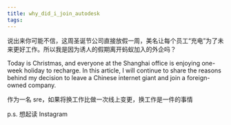 ```yaml
---
title: why_did_i_join_autodesk
tags:
---
```


说出来你可能不信，这周圣诞节公司直接放假一周，美名让每个员工“充电”为了未来更好工作。所以我是因为诱人的假期离开蚂蚁加入的外企吗？

Today is Christmas, and everyone at the Shanghai office is enjoying one-week holiday to recharge. In this article, I will continue to share the reasons behind my decision to leave a Chinese internet giant and join a foreign-owned company.

<!--more-->

作为一名 sre，如果将换工作比做一次线上变更，换工作是一件的事情

p.s. 想起读 Instagram 